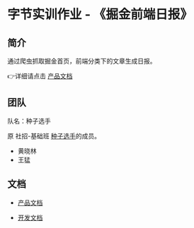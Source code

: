 # 字节实训作业 - 《掘金前端日报》

## 简介

通过爬虫抓取掘金首页，前端分类下的文章生成日报。

👉详细请点击 [产品文档](https://vov317fuwf.feishu.cn/docs/doccn9iEmHnhc9gEFWYy4cGHFCc)

## 团队

队名：种子选手

原 社招-基础班 <u>种子选手</u>的成员。

- 黄晓林
- 王猛

## 文档

- [产品文档](https://vov317fuwf.feishu.cn/docs/doccn9iEmHnhc9gEFWYy4cGHFCc)

- [开发文档](https://vov317fuwf.feishu.cn/docs/doccn5cguKolrPJoB9unxqx4piH)
